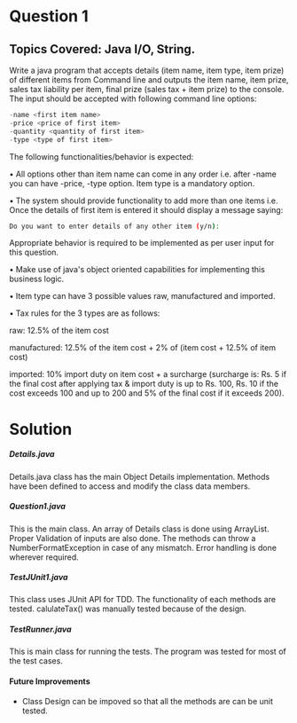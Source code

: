 # Question 1 

## Topics Covered: Java I/O, String.
 
 Write a java program that accepts details (item name, item type, item prize) of different items from Command line and outputs the item name, item prize, sales tax liability per item, final prize (sales tax + item prize) to the console. The input should be accepted with following command line options:
 ```java
-name <first item name>
-price <price of first item>
-quantity <quantity of first item>
-type <type of first item>
```

The following functionalities/behavior is expected:
 
 •	All options other than item name can come in any order i.e. after -name you can have -price, -type option. Item type is a mandatory option. 
 
•	The system should provide functionality to add more than one items i.e. Once the details of first item is entered it should display a message saying:
 
```sh
Do you want to enter details of any other item (y/n):
```

Appropriate behavior is required to be implemented as per user input for this question.
 
 •	Make use of java's object oriented capabilities for implementing this business logic.
 
 •	Item type can have 3 possible values raw, manufactured and imported.
 
•	Tax rules for the 3 types are as follows:
 
raw: 12.5% of the item cost
 
manufactured: 12.5% of the item cost + 2% of (item cost + 12.5% of item cost)
 
imported: 10% import duty on item cost + a surcharge (surcharge is: Rs. 5 if the final cost 	after applying tax & import duty is up to Rs. 100, Rs. 10 if the cost exceeds 100 and up to 	200 and 5% of the final cost if it exceeds 200).
 
# Solution

##### Details.java
Details.java class has the main Object Details implementation. Methods have been defined to access and modify the class data members.
  
##### Question1.java
This is the main class. An array of Details class is done using ArrayList. Proper Validation of inputs are also done. The methods can throw a NumberFormatException in case of any mismatch. Error handling is done wherever required. 

##### TestJUnit1.java
This class uses JUnit API for TDD. The functionality of each methods are tested. calulateTax() was manually tested because of the design. 
   
##### TestRunner.java
This is main class for running the tests. The program was tested for most of the test cases. 
  
  
#### Future Improvements 
- Class Design can be impoved so that all the methods are can be unit tested. 

   

